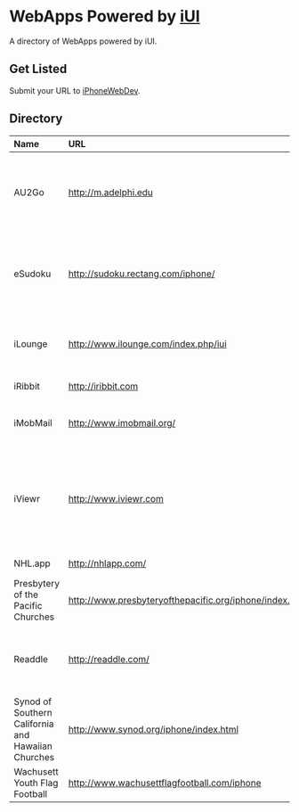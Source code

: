 # WebApps Powered by [iUI](http://code.google.com/p/iui/) #

A directory of WebApps powered by iUI.

## Get Listed ##

Submit your URL to [iPhoneWebDev](http://groups.google.com/group/iphonewebdev/).

## Directory ##

| Name | URL  | Description |
|:-----|:-----|:------------|
| AU2Go | http://m.adelphi.edu | Adelphi University's full fledged app suite made to rival iStanford |
| eSudoku | http://sudoku.rectang.com/iphone/ | A daily sudoku game of varying difficulty with leaderboard |
| iLounge | http://www.ilounge.com/index.php/iui | Independent resource for all things iPod, iTunes and beyond |
| iRibbit | http://iribbit.com |  eBay on the iPhone |
| iMobMail | http://www.imobmail.org/ | Webmail for the iPod touch and iPhone |
| iViewr | http://www.iviewr.com | Browse and view popular attractions, events, and travel information on your iPhone |
| NHL.app | http://nhlapp.com/ | NHL Game Information |
| Presbytery of the Pacific Churches | http://www.presbyteryofthepacific.org/iphone/index.html |  |
| Readdle | http://readdle.com/ | A simple way to access your files with iPhone / iPod Touch |
| Synod of Southern California and Hawaiian Churches | http://www.synod.org/iphone/index.html |  |
| Wachusett Youth Flag Football | http://www.wachusettflagfootball.com/iphone | Community Sports Website |